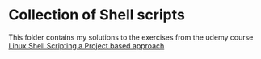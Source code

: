 # Collection of Shell scripts

This folder contains my solutions to the exercises from the udemy course [Linux Shell Scripting a Project based approach](https://www.udemy.com/share/101A1Q3@tFBNjMJnE8AvbwLUovDmZzlUzs7qV8TH8APRpfsd7KEM_Ztsh5Py6UKbCXwTtS5p/)
